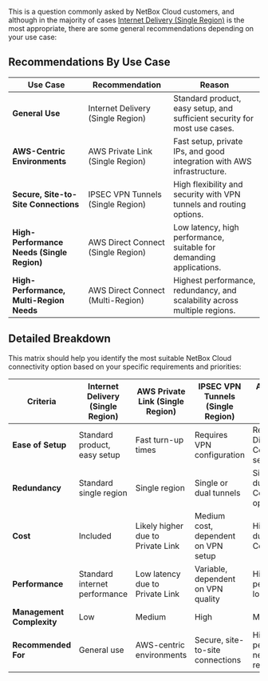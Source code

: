 This is a question commonly asked by NetBox Cloud customers, and although in the majority of cases [Internet Delivery (Single Region)](../cloud-connectivity/internet-delivery.md) is the most appropriate, there are some general recommendations depending on your use case:

## Recommendations By Use Case
| Use Case                            | Recommendation                          | Reason                                                                                 |
|-------------------------------------|-----------------------------------------|----------------------------------------------------------------------------------------|
| **General Use**                     | Internet Delivery (Single Region)       | Standard product, easy setup, and sufficient security for most use cases.              |
| **AWS-Centric Environments**        | AWS Private Link (Single Region)        | Fast setup, private IPs, and good integration with AWS infrastructure.                 |
| **Secure, Site-to-Site Connections**| IPSEC VPN Tunnels (Single Region)       | High flexibility and security with VPN tunnels and routing options.                    |
| **High-Performance Needs (Single Region)** | AWS Direct Connect (Single Region)   | Low latency, high performance, suitable for demanding applications.                    |
| **High-Performance, Multi-Region Needs** | AWS Direct Connect (Multi-Region)    | Highest performance, redundancy, and scalability across multiple regions.              |


## Detailed Breakdown
This matrix should help you identify the most suitable NetBox Cloud connectivity option based on your specific requirements and priorities:

| Criteria                          | Internet Delivery (Single Region)      | AWS Private Link (Single Region)          | IPSEC VPN Tunnels (Single Region)       | AWS Direct Connect (Single Region)      | AWS Direct Connect (Multi-Region)      |
|-----------------------------------|----------------------------------------|-------------------------------------------|-----------------------------------------|----------------------------------------|----------------------------------------|
| **Ease of Setup**                 | Standard product, easy setup           | Fast turn-up times                        | Requires VPN configuration              | Requires Direct Connect setup          | Requires Direct Connect setup          |
| **Redundancy**                    | Standard single region                 | Single region                             | Single or dual tunnels                  | Single or dual Direct Connect options  | Replicated NetBoxes, dual region       |
| **Cost**                          | Included                               | Likely higher due to Private Link         | Medium cost, dependent on VPN setup     | Higher cost due to Direct Connect      | Highest cost due to multi-region setup |
| **Performance**                   | Standard internet performance          | Low latency due to Private Link           | Variable, dependent on VPN quality      | High performance, low latency          | Highest performance, low latency       |
| **Management Complexity**         | Low                                    | Medium                                    | High                                    | Medium                                 | High                                   |
| **Recommended For**               | General use                            | AWS-centric environments                  | Secure, site-to-site connections        | High-performance needs, single region  | High-performance, multi-region needs   |
